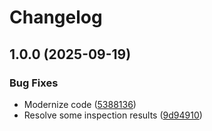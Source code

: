 # Changelog

## 1.0.0 (2025-09-19)


### Bug Fixes

* Modernize code ([5388136](https://github.com/Urkaz/UrkazLib/commit/5388136b52372d7474b9bf8be02a0e6dd1f3a82c))
* Resolve some inspection results ([9d94910](https://github.com/Urkaz/UrkazLib/commit/9d949103d2accaceed7e1f8d98472db9fc5aaaae))

